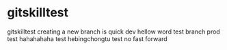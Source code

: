 # gitskilltest
gitskilltest
creating a new branch is quick dev
hellow word
test branch prod
test hahahahaha
test hebingchongtu
test no fast forward
